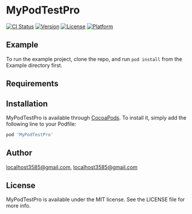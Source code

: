 # MyPodTestPro

[![CI Status](https://img.shields.io/travis/localhost3585@gmail.com/MyPodTestPro.svg?style=flat)](https://travis-ci.org/localhost3585@gmail.com/MyPodTestPro)
[![Version](https://img.shields.io/cocoapods/v/MyPodTestPro.svg?style=flat)](https://cocoapods.org/pods/MyPodTestPro)
[![License](https://img.shields.io/cocoapods/l/MyPodTestPro.svg?style=flat)](https://cocoapods.org/pods/MyPodTestPro)
[![Platform](https://img.shields.io/cocoapods/p/MyPodTestPro.svg?style=flat)](https://cocoapods.org/pods/MyPodTestPro)

## Example

To run the example project, clone the repo, and run `pod install` from the Example directory first.

## Requirements

## Installation

MyPodTestPro is available through [CocoaPods](https://cocoapods.org). To install
it, simply add the following line to your Podfile:

```ruby
pod 'MyPodTestPro'
```

## Author

localhost3585@gmail.com, localhost3585@gmail.com

## License

MyPodTestPro is available under the MIT license. See the LICENSE file for more info.
